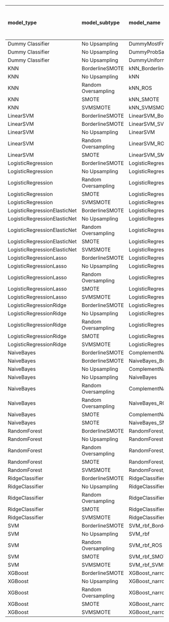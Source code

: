 | model_type                   | model_subtype       | model_name                                   |   title |   title and first paragraph |   title and 5 sentences |   title and 10 sentences |   title and first sentence each paragraph | raw text   |
|:-----------------------------|:--------------------|:---------------------------------------------|--------:|----------------------------:|------------------------:|-------------------------:|------------------------------------------:|:-----------|
| Dummy Classifier             | No Upsampling       | DummyMostFrequent                            |   0     |                       0     |                   0     |                    0     |                                     0     | 0.000      |
| Dummy Classifier             | No Upsampling       | DummyProbSampling                            |   0.265 |                       0.357 |                   0.32  |                    0.386 |                                     0.321 | 0.353      |
| Dummy Classifier             | No Upsampling       | DummyUniformSampling                         |   0.388 |                       0.395 |                   0.376 |                    0.384 |                                     0.36  | 0.379      |
| KNN                          | BorderlineSMOTE     | kNN_BorderlineSMOTE                          |   0.522 |                       0.472 |                   0.502 |                    0.487 |                                     0.459 | 0.503      |
| KNN                          | No Upsampling       | kNN                                          |   0.383 |                       0.146 |                   0.081 |                    0.186 |                                     0.128 | 0.037      |
| KNN                          | Random Oversampling | kNN_ROS                                      |   0.45  |                       0.277 |                   0.311 |                    0.3   |                                     0.307 | 0.143      |
| KNN                          | SMOTE               | kNN_SMOTE                                    |   0.515 |                       0.491 |                   0.502 |                    0.502 |                                     0.451 | 0.503      |
| KNN                          | SVMSMOTE            | kNN_SVMSMOTE                                 |   0.523 |                       0.456 |                   0.502 |                    0     |                                     0.452 | 0.500      |
| LinearSVM                    | BorderlineSMOTE     | LinearSVM_BorderlineSMOTE                    |   0.394 |                       0.39  |                   0.387 |                    0.432 |                                     0.42  | 0.476      |
| LinearSVM                    | BorderlineSMOTE     | LinearSVM_SVMSMOTE                           |   0.394 |                       0.392 |                   0.387 |                    0     |                                     0.42  | 0.476      |
| LinearSVM                    | No Upsampling       | LinearSVM                                    |   0.394 |                       0.384 |                   0.387 |                    0.432 |                                     0.42  | 0.476      |
| LinearSVM                    | Random Oversampling | LinearSVM_ROS                                |   0.394 |                       0.384 |                   0.387 |                    0.432 |                                     0.42  | 0.476      |
| LinearSVM                    | SMOTE               | LinearSVM_SMOTE                              |   0.406 |                       0.401 |                   0.387 |                    0.432 |                                     0.42  | 0.476      |
| LogisticRegression           | BorderlineSMOTE     | LogisticRegression_BorderlineSMOTE           |   0.396 |                       0.387 |                   0.387 |                    0.423 |                                     0.432 | 0.475      |
| LogisticRegression           | No Upsampling       | LogisticRegression                           |   0.388 |                       0.376 |                   0.358 |                    0.424 |                                     0.42  | 0.443      |
| LogisticRegression           | Random Oversampling | LogisticRegression_ROS                       |   0.394 |                       0.391 |                   0.388 |                    0.424 |                                     0.422 | 0.468      |
| LogisticRegression           | SMOTE               | LogisticRegression_SMOTE                     |   0.382 |                       0.37  |                   0.395 |                    0.433 |                                     0.425 | 0.465      |
| LogisticRegression           | SVMSMOTE            | LogisticRegression_SVMSMOTE                  |   0.446 |                       0.383 |                   0.382 |                    0.411 |                                     0.442 | 0.486      |
| LogisticRegressionElasticNet | BorderlineSMOTE     | LogisticRegressionElasticNet_BorderlineSMOTE |   0.346 |                       0.395 |                   0.402 |                    0.428 |                                     0.479 | 0.434      |
| LogisticRegressionElasticNet | No Upsampling       | LogisticRegressionElasticNet                 |   0.343 |                       0.371 |                   0.379 |                    0.416 |                                     0.451 | 0.425      |
| LogisticRegressionElasticNet | Random Oversampling | LogisticRegressionElasticNet_ROS             |   0.347 |                       0.391 |                   0.399 |                    0.426 |                                     0.489 | 0.442      |
| LogisticRegressionElasticNet | SMOTE               | LogisticRegressionElasticNet_SMOTE           |   0.353 |                       0.393 |                   0.407 |                    0.428 |                                     0.496 | 0.434      |
| LogisticRegressionElasticNet | SVMSMOTE            | LogisticRegressionElasticNet_SVMSMOTE        |   0.365 |                       0.395 |                   0.394 |                    0.433 |                                     0.489 | 0.482      |
| LogisticRegressionLasso      | BorderlineSMOTE     | LogisticRegressionLasso_BorderlineSMOTE      |   0.326 |                       0.405 |                   0.332 |                    0.421 |                                     0.435 | 0.456      |
| LogisticRegressionLasso      | No Upsampling       | LogisticRegressionLasso                      |   0.32  |                       0.403 |                   0.324 |                    0.413 |                                     0.424 | 0.452      |
| LogisticRegressionLasso      | Random Oversampling | LogisticRegressionLasso_ROS                  |   0.334 |                       0.401 |                   0.328 |                    0.433 |                                     0.454 | 0.480      |
| LogisticRegressionLasso      | SMOTE               | LogisticRegressionLasso_SMOTE                |   0.32  |                       0.417 |                   0.324 |                    0.439 |                                     0.434 | 0.462      |
| LogisticRegressionLasso      | SVMSMOTE            | LogisticRegressionLasso_SVMSMOTE             |   0.343 |                       0.42  |                   0.399 |                    0.457 |                                     0.481 | 0.487      |
| LogisticRegressionRidge      | BorderlineSMOTE     | LogisticRegressionRidge_BorderlineSMOTE      |   0.428 |                       0.439 |                   0.411 |                    0.456 |                                     0.42  | 0.467      |
| LogisticRegressionRidge      | No Upsampling       | LogisticRegressionRidge                      |   0.391 |                       0.418 |                   0.399 |                    0.455 |                                     0.398 | 0.460      |
| LogisticRegressionRidge      | Random Oversampling | LogisticRegressionRidge_ROS                  |   0.408 |                       0.434 |                   0.416 |                    0.466 |                                     0.413 | 0.465      |
| LogisticRegressionRidge      | SMOTE               | LogisticRegressionRidge_SMOTE                |   0.416 |                       0.438 |                   0.417 |                    0.464 |                                     0.424 | 0.461      |
| LogisticRegressionRidge      | SVMSMOTE            | LogisticRegressionRidge_SVMSMOTE             |   0.431 |                       0.403 |                   0.396 |                    0.448 |                                     0.435 | 0.473      |
| NaiveBayes                   | BorderlineSMOTE     | ComplementNaiveBayes_BorderlineSMOTE         |   0.509 |                       0.509 |                   0.549 |                    0.572 |                                     0.576 | **0.629**  |
| NaiveBayes                   | BorderlineSMOTE     | NaiveBayes_BorderlineSMOTE                   |   0.507 |                       0.499 |                   0.536 |                    0.577 |                                     0.577 | 0.614      |
| NaiveBayes                   | No Upsampling       | ComplementNaiveBayes                         |   0.433 |                       0.395 |                   0.396 |                    0.411 |                                     0.418 | 0.401      |
| NaiveBayes                   | No Upsampling       | NaiveBayes                                   |   0.157 |                       0.195 |                   0.211 |                    0.241 |                                     0.27  | 0.294      |
| NaiveBayes                   | Random Oversampling | ComplementNaiveBayes_ROS                     |   0.502 |                       0.515 |                   0.553 |                    0.577 |                                     0.594 | 0.607      |
| NaiveBayes                   | Random Oversampling | NaiveBayes_ROS                               |   0.492 |                       0.543 |                   0.547 |                    0.575 |                                     0.575 | 0.625      |
| NaiveBayes                   | SMOTE               | ComplementNaiveBayes_SMOTE                   |   0.463 |                       0.503 |                   0.547 |                    0.587 |                                     0.578 | 0.615      |
| NaiveBayes                   | SMOTE               | NaiveBayes_SMOTE                             |   0.479 |                       0.496 |                   0.545 |                    0.589 |                                     0.588 | 0.614      |
| RandomForest                 | BorderlineSMOTE     | RandomForest_BorderlineSMOTE                 |   0.31  |                       0.427 |                   0.409 |                    0.443 |                                     0.409 | 0.451      |
| RandomForest                 | No Upsampling       | RandomForest                                 |   0.346 |                       0.4   |                   0.402 |                    0.413 |                                     0.374 | 0.444      |
| RandomForest                 | Random Oversampling | RandomForest_ROS                             |   0.351 |                       0.457 |                   0.43  |                    0.476 |                                     0.446 | 0.502      |
| RandomForest                 | SMOTE               | RandomForest_SMOTE                           |   0.327 |                       0.421 |                   0.398 |                    0.446 |                                     0.396 | 0.473      |
| RandomForest                 | SVMSMOTE            | RandomForest_SVMSMOTE                        |   0.325 |                       0.396 |                   0.373 |                    0.462 |                                     0.365 | 0.470      |
| RidgeClassifier              | BorderlineSMOTE     | RidgeClassifier_BorderlineSMOTE              |   0.405 |                       0.427 |                   0.412 |                    0.459 |                                     0.424 | 0.463      |
| RidgeClassifier              | No Upsampling       | RidgeClassifier                              |   0.401 |                       0.431 |                   0.412 |                    0.459 |                                     0.424 | 0.463      |
| RidgeClassifier              | Random Oversampling | RidgeClassifier_ROS                          |   0.401 |                       0.431 |                   0.412 |                    0.459 |                                     0.424 | 0.463      |
| RidgeClassifier              | SMOTE               | RidgeClassifier_SMOTE                        |   0.401 |                       0.431 |                   0.412 |                    0.459 |                                     0.424 | 0.463      |
| RidgeClassifier              | SVMSMOTE            | RidgeClassifier_SVMSMOTE                     |   0.45  |                       0.418 |                   0.402 |                    0.446 |                                     0.435 | 0.508      |
| SVM                          | BorderlineSMOTE     | SVM_rbf_BorderlineSMOTE                      |   0.226 |                       0.017 |                   0.024 |                    0.059 |                                     0.072 | 0.160      |
| SVM                          | No Upsampling       | SVM_rbf                                      |   0.16  |                       0.008 |                   0.032 |                    0.142 |                                     0.142 | 0.257      |
| SVM                          | Random Oversampling | SVM_rbf_ROS                                  |   0.278 |                       0.033 |                   0.041 |                    0.218 |                                     0.166 | 0.338      |
| SVM                          | SMOTE               | SVM_rbf_SMOTE                                |   0.229 |                       0.017 |                   0.024 |                    0.067 |                                     0.043 | 0.182      |
| SVM                          | SVMSMOTE            | SVM_rbf_SVMSMOTE                             |   0.359 |                       0.017 |                   0.024 |                    0.04  |                                     0.024 | 0.144      |
| XGBoost                      | BorderlineSMOTE     | XGBoost_narrow_BorderlineSMOTE               |   0.264 |                       0.396 |                   0.37  |                    0.399 |                                     0.412 | 0.440      |
| XGBoost                      | No Upsampling       | XGBoost_narrow                               |   0.281 |                       0.406 |                   0.359 |                    0.399 |                                     0.425 | 0.465      |
| XGBoost                      | Random Oversampling | XGBoost_narrow_ROS                           |   0.308 |                       0.456 |                   0.401 |                    0.431 |                                     0.452 | 0.465      |
| XGBoost                      | SMOTE               | XGBoost_narrow_SMOTE                         |   0.241 |                       0.418 |                   0.364 |                    0.429 |                                     0.413 | 0.488      |
| XGBoost                      | SVMSMOTE            | XGBoost_narrow_SVMSMOTE                      |   0.277 |                       0.42  |                   0.364 |                    0.407 |                                     0.432 | 0.486      |